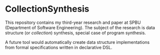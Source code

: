 # CollectionSynthesis
This repository contains my third-year research and paper at SPBU (Department of Software Engineering). The subject of the research is data structure (or *collection*) synthesis, special case of program synthesis.

A future tool would automatically create data structure implementations from formal specifications written in declarative DSL.